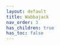 ```yaml
---
layout: default
title: Wabbajack
nav_order: 3
has_children: true
has_toc: false
---
```


<script> window.location.href = "/wtnc/wabbajack/install"; </script>


